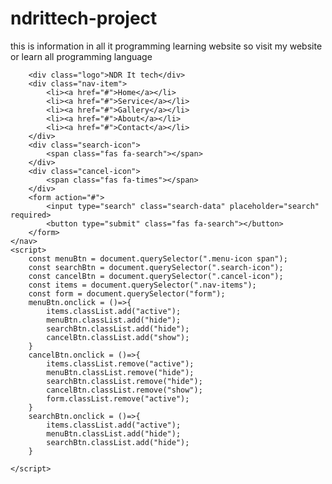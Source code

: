# ndrittech-project
this is information in all it programming learning website so visit my website or learn all programming language
<!DOCTYPE html>
<html lang="en">
<head>
    <meta charset="UTF-8">
    <meta name="viewport" content="width=device-width, initial-scale=1.0">
    <title>NDR it tech</title>
    <link rel="stylesheet" href="style.css">
    <script src="https://kit.fontawesome.com/a076d05399.js"></script>
</head>
<body>
    <nav>
        <div class="menu-icon">
            <span class="fas fa-bars"></span>
        </div>

        <div class="logo">NDR It tech</div>
        <div class="nav-item">
            <li><a href="#">Home</a></li>
            <li><a href="#">Service</a></li>
            <li><a href="#">Gallery</a></li>
            <li><a href="#">About</a></li>
            <li><a href="#">Contact</a></li>
        </div>
        <div class="search-icon">
            <span class="fas fa-search"></span>
        </div>
        <div class="cancel-icon">
            <span class="fas fa-times"></span>
        </div>
        <form action="#">
            <input type="search" class="search-data" placeholder="search" required>
            <button type="submit" class="fas fa-search"></button>
        </form>
    </nav>
    <script>
        const menuBtn = document.querySelector(".menu-icon span");
        const searchBtn = document.querySelector(".search-icon");
        const cancelBtn = document.querySelector(".cancel-icon");
        const items = document.querySelector(".nav-items");
        const form = document.querySelector("form");
        menuBtn.onclick = ()=>{
            items.classList.add("active");
            menuBtn.classList.add("hide");
            searchBtn.classList.add("hide");
            cancelBtn.classList.add("show");
        }
        cancelBtn.onclick = ()=>{
            items.classList.remove("active");
            menuBtn.classList.remove("hide");
            searchBtn.classList.remove("hide");
            cancelBtn.classList.remove("show");
            form.classList.remove("active");
        }
        searchBtn.onclick = ()=>{
            items.classList.add("active");
            menuBtn.classList.add("hide");
            searchBtn.classList.add("hide");
        }
        
    </script>
</body>
</html>
